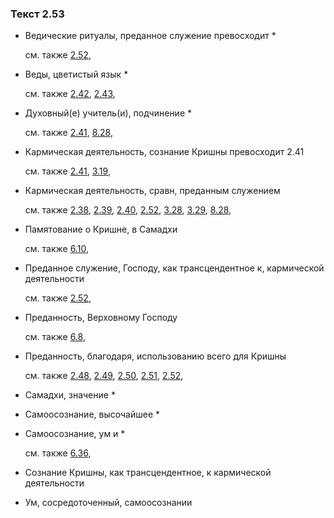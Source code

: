 ### Текст 2.53
	
- Ведические ритуалы, преданное служение превосходит \*

	см. также  [2.52](../02/0252.md), 
	
- Веды, цветистый язык \*

	см. также  [2.42](../02/0242.md),  [2.43](../02/0243.md), 
	
- Духовный(е) учитель(и), подчинение \*

	см. также  [2.41](../02/0241.md),  [8.28](../08/0828.md), 
	
- Кармическая деятельность, сознание Кришны превосходит 2.41

	см. также  [2.41](../02/0241.md),  [3.19](../03/0319.md), 
	
- Кармическая деятельность, сравн, преданным служением

	см. также  [2.38](../02/0238.md),  [2.39](../02/0239.md),  [2.40](../02/0240.md),  [2.52](../02/0252.md),  [3.28](../03/0328.md),  [3.29](../03/0329.md),  [8.28](../08/0828.md), 
	
- Памятование о Кришне, в Самадхи

	см. также  [6.10](../06/0610.md), 
	
- Преданное служение, Господу, как трансцендентное к, кармической деятельности

	см. также  [2.52](../02/0252.md), 
	
- Преданность, Верховному Господу

	см. также  [6.8](../06/0608.md), 
	
- Преданность, благодаря, использованию всего для Кришны

	см. также  [2.48](../02/0248.md),  [2.49](../02/0249.md),  [2.50](../02/0250.md),  [2.51](../02/0251.md),  [2.52](../02/0252.md), 
	
- Самадхи, значение \*

	
- Самоосознание, высочайшее \*

	
- Самоосознание, ум и \*

	см. также  [6.36](../06/0636.md), 
	
- Сознание Кришны, как трансцендентное, к кармической деятельности

	
- Ум, сосредоточенный, самоосознании

